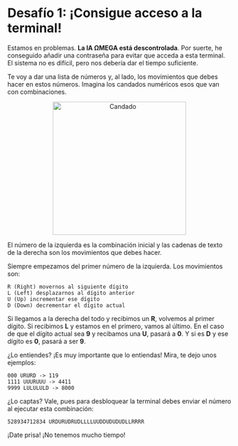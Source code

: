 # Desafío 1: ¡Consigue acceso a la terminal!

Estamos en problemas. **La IA ΩMEGA está descontrolada**. Por suerte, he conseguido añadir una contraseña para evitar que acceda a esta terminal. El sistema no es difícil, pero nos debería dar el tiempo suficiente.

Te voy a dar una lista de números y, al lado, los movimientos que debes hacer en estos números. Imagina los candados numéricos esos que van con combinaciones.

<div align="center">
  <img src="https://github.com/user-attachments/assets/c1fd4748-3ea8-462c-ad0d-9fc2f5112752" alt="Candado" width="300" />
</div>

El número de la izquierda es la combinación inicial y las cadenas de texto de la derecha son los movimientos que debes hacer.

Siempre empezamos del primer número de la izquierda. Los movimientos son:

```
R (Right) movernos al siguiente dígito
L (Left) desplazarnos al dígito anterior
U (Up) incrementar ese dígito
D (Down) decrementar el dígito actual
```

Si llegamos a la derecha del todo y recibimos un **R**, volvemos al primer dígito. Si recibimos **L** y estamos en el primero, vamos al último. En el caso de que el dígito actual sea **9** y recibamos una **U**, pasará a **0**. Y si es **D** y ese dígito es **0**, pasará a ser **9**.

¿Lo entiendes? ¡Es muy importante que lo entiendas! Mira, te dejo unos ejemplos:

```
000 URURD -> 119
1111 UUURUUU -> 4411
9999 LULULULD -> 8000
```

¿Lo captas? Vale, pues para desbloquear la terminal debes enviar el número al ejecutar esta combinación:

```
528934712834 URDURUDRUDLLLLUUDDUDUDUDLLRRRR
```

¡Date prisa! ¡No tenemos mucho tiempo!
